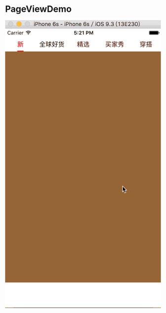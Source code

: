 # PageViewDemo

![image](https://raw.githubusercontent.com/xypng/PageViewDemo/master/gig/2016-04-23%2017_36_29.gif)